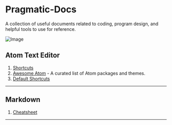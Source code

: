 # Pragmatic-Docs
A collection of useful documents related to coding, program design, and helpful tools to use for reference.

![Image](https://i.pinimg.com/originals/d7/9f/87/d79f8738e3338455eff509523cc8bcb5.png)

## Atom Text Editor

1. [Shortcuts](https://github.com/nwinkler/atom-keyboard-shortcuts)
2. [Awesome Atom](https://github.com/mehcode/awesome-atom) - A curated list of Atom packages and themes.
3. [Default Shortcuts](https://github.com/Zagonine/atom-shortcuts)
---

## Markdown

1. [Cheatsheet](https://github.com/adam-p/markdown-here/wiki/Markdown-Cheatsheet#tables)

---
